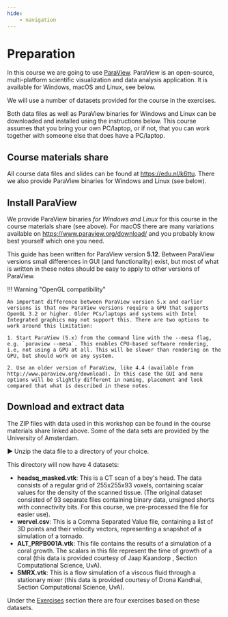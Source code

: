 ```yaml
---
hide:
    - navigation
---
```


# Preparation

In this course we are going to use [ParaView](https://www.paraview.org). ParaView is an open-source, multi-platform scientific visualization and data analysis application. It is available for Windows, macOS and Linux, see below.

We will use a number of datasets provided for the course in the exercises.

Both data files as well as ParaView binaries for Windows and Linux can be downloaded and installed using the instructions below. This course assumes that you bring your own PC/laptop, or if not, that you can work together with someone else that does have a PC/laptop.

## Course materials share

All course data files and slides can be found at https://edu.nl/k6ttu. There we also provide ParaView binaries for Windows and Linux (see below).

## Install ParaView

We provide ParaView binaries *for Windows and Linux* for this course in the course materials share (see above). For macOS there are many variations available on https://www.paraview.org/download/ and you probably know best yourself which one you need.

This guide has been written for ParaView version **5.12**. Between ParaView versions small differences in GUI (and functionality) exist, but most of what is written in these notes should be easy to apply to other versions of ParaView. 

!!! Warning "OpenGL compatibility"

    An important difference between ParaView version 5.x and earlier versions is that new ParaView versions require a GPU that supports OpenGL 3.2 or higher. Older PCs/laptops and systems with Intel Integrated graphics may not support this. There are two options to work around this limitation:

    1. Start ParaView (5.x) from the command line with the --mesa flag, e.g. `paraview --mesa`. This enables CPU-based software rendering, i.e, not using a GPU at all. This will be slower than rendering on the GPU, but should work on any system.

    2. Use an older version of ParaView, like 4.4 (available from http://www.paraview.org/download). In this case the GUI and menu options will be slightly different in naming, placement and look compared that what is described in these notes.


## Download and extract data

The ZIP files with data used in this workshop can be found in the course materials share linked above. Some of the data sets are provided by the University of Amsterdam.

▶ Unzip the data file to a directory of your choice. 

This directory will now have 4 datasets:

* __headsq_masked.vtk__: This is a CT scan of a boy's head. The data consists of a regular grid of 255x255x93 voxels, containing scalar values for the density of the scanned tissue. (The original dataset consisted of 93 separate files containing binary data, unsigned shorts with connectivity bits. For this course, we pre-processed the file for easier use).
* __wervel.csv__: This is a Comma Separated Value file, containing a list of 3D points and their velocity vectors, representing a snapshot of a simulation of a tornado. 
* __ALT_PRPB001A.vtk__: This file contains the results of a simulation of a coral growth. The scalars in this file represent the time of growth of a coral (this data is provided courtesy of Jaap Kaandorp , Section Computational Science, UvA).
* __SMRX.vtk__: This is a flow simulation of a viscous fluid through a stationary mixer (this data is provided courtesy of Drona Kandhai, Section Computational Science, UvA).

Under the [Exercises](../exercise1) section there are four exercises based on these datasets.

